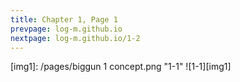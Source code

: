 ```yaml
---
title: Chapter 1, Page 1
prevpage: log-m.github.io
nextpage: log-m.github.io/1-2
---
```

[img1]: /pages/biggun 1 concept.png "1-1"
![1-1][img1]

